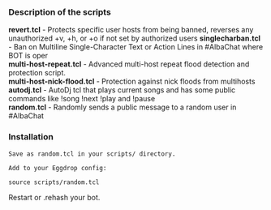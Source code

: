 <h3>Description of the scripts</h3>

<strong>revert.tcl</strong> - Protects specific user hosts from being banned,  reverses any unauthorized +v, +h, or +o  if not set by authorized users
<strong>singlecharban.tcl</strong> - Ban on Multiline Single-Character Text or Action Lines in #AlbaChat where BOT is oper  
<strong>multi-host-repeat.tcl</strong> - Advanced multi-host repeat flood detection and protection script.  
<strong>multi-host-nick-flood.tcl</strong> - Protection against nick floods from multihosts  
<strong>autodj.tcl</strong> - AutoDj tcl that plays current songs and has some public commands like !song !next !play and !pause  
<strong>random.tcl</strong> - Randomly sends a public message  to a random user in #AlbaChat 

<h3>Installation</h3>

    Save as random.tcl in your scripts/ directory.

    Add to your Eggdrop config:
    
    source scripts/random.tcl

Restart or .rehash your bot.
